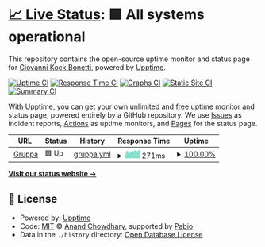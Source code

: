 # [📈 Live Status](https://status.gruppa.com.br): <!--live status--> **🟩 All systems operational**

This repository contains the open-source uptime monitor and status page for [Giovanni Kock Bonetti](https://www.linkedin.com/in/giovanni-k-bonetti-2809345/), powered by [Upptime](https://github.com/upptime/upptime).

[![Uptime CI](https://github.com/giovannibonetti/status-gruppa.com.br/workflows/Uptime%20CI/badge.svg)](https://github.com/giovannibonetti/status-gruppa.com.br/actions?query=workflow%3A%22Uptime+CI%22)
[![Response Time CI](https://github.com/giovannibonetti/status-gruppa.com.br/workflows/Response%20Time%20CI/badge.svg)](https://github.com/giovannibonetti/status-gruppa.com.br/actions?query=workflow%3A%22Response+Time+CI%22)
[![Graphs CI](https://github.com/giovannibonetti/status-gruppa.com.br/workflows/Graphs%20CI/badge.svg)](https://github.com/giovannibonetti/status-gruppa.com.br/actions?query=workflow%3A%22Graphs+CI%22)
[![Static Site CI](https://github.com/giovannibonetti/status-gruppa.com.br/workflows/Static%20Site%20CI/badge.svg)](https://github.com/giovannibonetti/status-gruppa.com.br/actions?query=workflow%3A%22Static+Site+CI%22)
[![Summary CI](https://github.com/giovannibonetti/status-gruppa.com.br/workflows/Summary%20CI/badge.svg)](https://github.com/giovannibonetti/status-gruppa.com.br/actions?query=workflow%3A%22Summary+CI%22)

With [Upptime](https://upptime.js.org), you can get your own unlimited and free uptime monitor and status page, powered entirely by a GitHub repository. We use [Issues](https://github.com/giovannibonetti/status-gruppa.com.br/issues) as incident reports, [Actions](https://github.com/giovannibonetti/status-gruppa.com.br/actions) as uptime monitors, and [Pages](https://status.gruppa.com.br) for the status page.

<!--start: status pages-->
<!-- This summary is generated by Upptime (https://github.com/upptime/upptime) -->
<!-- Do not edit this manually, your changes will be overwritten -->
<!-- prettier-ignore -->
| URL | Status | History | Response Time | Uptime |
| --- | ------ | ------- | ------------- | ------ |
| <img alt="" src="https://icons.duckduckgo.com/ip3/www.gruppa.com.br.ico" height="13"> [Gruppa](https://www.gruppa.com.br/) | 🟩 Up | [gruppa.yml](https://github.com/giovannibonetti/status-gruppa.com.br/commits/HEAD/history/gruppa.yml) | <details><summary><img alt="Response time graph" src="./graphs/gruppa/response-time-week.png" height="20"> 271ms</summary><br><a href="https://status.gruppa.com.br/history/gruppa"><img alt="Response time 423" src="https://img.shields.io/endpoint?url=https%3A%2F%2Fraw.githubusercontent.com%2Fgiovannibonetti%2Fstatus-gruppa.com.br%2FHEAD%2Fapi%2Fgruppa%2Fresponse-time.json"></a><br><a href="https://status.gruppa.com.br/history/gruppa"><img alt="24-hour response time 188" src="https://img.shields.io/endpoint?url=https%3A%2F%2Fraw.githubusercontent.com%2Fgiovannibonetti%2Fstatus-gruppa.com.br%2FHEAD%2Fapi%2Fgruppa%2Fresponse-time-day.json"></a><br><a href="https://status.gruppa.com.br/history/gruppa"><img alt="7-day response time 271" src="https://img.shields.io/endpoint?url=https%3A%2F%2Fraw.githubusercontent.com%2Fgiovannibonetti%2Fstatus-gruppa.com.br%2FHEAD%2Fapi%2Fgruppa%2Fresponse-time-week.json"></a><br><a href="https://status.gruppa.com.br/history/gruppa"><img alt="30-day response time 254" src="https://img.shields.io/endpoint?url=https%3A%2F%2Fraw.githubusercontent.com%2Fgiovannibonetti%2Fstatus-gruppa.com.br%2FHEAD%2Fapi%2Fgruppa%2Fresponse-time-month.json"></a><br><a href="https://status.gruppa.com.br/history/gruppa"><img alt="1-year response time 423" src="https://img.shields.io/endpoint?url=https%3A%2F%2Fraw.githubusercontent.com%2Fgiovannibonetti%2Fstatus-gruppa.com.br%2FHEAD%2Fapi%2Fgruppa%2Fresponse-time-year.json"></a></details> | <details><summary><a href="https://status.gruppa.com.br/history/gruppa">100.00%</a></summary><a href="https://status.gruppa.com.br/history/gruppa"><img alt="All-time uptime 100.00%" src="https://img.shields.io/endpoint?url=https%3A%2F%2Fraw.githubusercontent.com%2Fgiovannibonetti%2Fstatus-gruppa.com.br%2FHEAD%2Fapi%2Fgruppa%2Fuptime.json"></a><br><a href="https://status.gruppa.com.br/history/gruppa"><img alt="24-hour uptime 100.00%" src="https://img.shields.io/endpoint?url=https%3A%2F%2Fraw.githubusercontent.com%2Fgiovannibonetti%2Fstatus-gruppa.com.br%2FHEAD%2Fapi%2Fgruppa%2Fuptime-day.json"></a><br><a href="https://status.gruppa.com.br/history/gruppa"><img alt="7-day uptime 100.00%" src="https://img.shields.io/endpoint?url=https%3A%2F%2Fraw.githubusercontent.com%2Fgiovannibonetti%2Fstatus-gruppa.com.br%2FHEAD%2Fapi%2Fgruppa%2Fuptime-week.json"></a><br><a href="https://status.gruppa.com.br/history/gruppa"><img alt="30-day uptime 100.00%" src="https://img.shields.io/endpoint?url=https%3A%2F%2Fraw.githubusercontent.com%2Fgiovannibonetti%2Fstatus-gruppa.com.br%2FHEAD%2Fapi%2Fgruppa%2Fuptime-month.json"></a><br><a href="https://status.gruppa.com.br/history/gruppa"><img alt="1-year uptime 100.00%" src="https://img.shields.io/endpoint?url=https%3A%2F%2Fraw.githubusercontent.com%2Fgiovannibonetti%2Fstatus-gruppa.com.br%2FHEAD%2Fapi%2Fgruppa%2Fuptime-year.json"></a></details>

<!--end: status pages-->

[**Visit our status website →**](https://status.gruppa.com.br)

## 📄 License

- Powered by: [Upptime](https://github.com/upptime/upptime)
- Code: [MIT](./LICENSE) © [Anand Chowdhary](https://anandchowdhary.com), supported by [Pabio](https://pabio.com)
- Data in the `./history` directory: [Open Database License](https://opendatacommons.org/licenses/odbl/1-0/)
